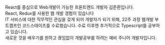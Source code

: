 React를 중심으로 Web개발이 가능한 프론트엔드 개발자 김준환입니다. </br>
React, Redux를 사용한 웹 개발 경험이 있습니다 </br>
IT 서비스에 대한 직무적인 관심을 갖게 되어 개발자가 되기 위해, 22주 과정 웹개발 부트캠프인 코드스테이츠를 수료했습니다. 수료 이후엔 추가적으로 Typescript를 공부하고 있습니다. </br>
새로운 것을 배우기를 원하고 끊임없이 개발공부를 하려는 예비 주니어 개발자입니다.

